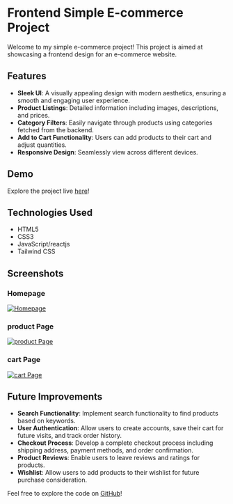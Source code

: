 # Frontend Simple E-commerce Project

Welcome to my simple e-commerce project! This project is aimed at showcasing a frontend design for an e-commerce website.

## Features

- **Sleek UI**: A visually appealing design with modern aesthetics, ensuring a smooth and engaging user experience.
- **Product Listings**: Detailed information including images, descriptions, and prices.
- **Category Filters**: Easily navigate through products using categories fetched from the backend.
- **Add to Cart Functionality**: Users can add products to their cart and adjust quantities.
- **Responsive Design**: Seamlessly view across different devices.

## Demo

Explore the project live [here](https://ecommerce-zodiacs.vercel.app)!

## Technologies Used

- HTML5
- CSS3
- JavaScript/reactjs
- Tailwind CSS

## Screenshots

### Homepage
[![Homepage](https://i.postimg.cc/DZS3T3xc/zodiac.png)](https://postimg.cc/Q9ZyQwGB)

### product Page
[![product Page](https://i.postimg.cc/BvGjbNrD/zodiac2.png)](https://postimg.cc/QF08ngxx)

### cart Page
[![cart Page](https://i.postimg.cc/RZCMDyxg/zodiac3.png)](https://postimg.cc/F7q5fPRS)

## Future Improvements

- **Search Functionality**: Implement search functionality to find products based on keywords.
- **User Authentication**: Allow users to create accounts, save their cart for future visits, and track order history.
- **Checkout Process**: Develop a complete checkout process including shipping address, payment methods, and order confirmation.
- **Product Reviews**: Enable users to leave reviews and ratings for products.
- **Wishlist**: Allow users to add products to their wishlist for future purchase consideration.


Feel free to explore the code on [GitHub](https://github.com/Rahim-lrb/reactJs_ecommerce_zodiacs)!
